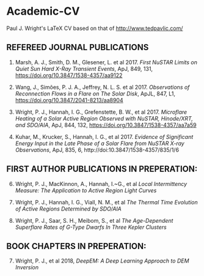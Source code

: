 # Academic-CV

Paul J. Wright's LaTeX CV based on that of http://www.tedpavlic.com/

## REFEREED JOURNAL PUBLICATIONS   

1. Marsh, A. J., Smith, D. M., Glesener, L. et al 2017. <i>First NuSTAR Limits on Quiet
Sun Hard X-Ray Transient Events</i>, ApJ, 849, 131, https://doi.org/10.3847/1538-4357/aa9122  

2. Wang, J., Simões, P. J. A., Jeffrey, N. L. S. et al 2017. <i>Observations of Reconnection
Flows in a Flare on The Solar Disk</i>, ApJL, 847, L1, https://doi.org/10.3847/2041-8213/aa8904

3. Wright, P. J., Hannah, I. G., Grefenstette, B. W., et al 2017. <i>Microflare Heating of a
Solar Active Region Observed with NuSTAR, Hinode/XRT, and SDO/AIA</i>, ApJ, 844,
132, https://doi.org/10.3847/1538-4357/aa7a59

4. Kuhar, M., Krucker, S., Hannah, I. G., et al 2017. <i>Evidence of Significant Energy
Input in the Late Phase of a Solar Flare from NuSTAR X-ray Observations</i>, ApJ,
835, 6, http://doi:10.3847/1538-4357/835/1/6

## FIRST AUTHOR PUBLICATIONS IN PREPERATION:

	
6. Wright, P. J., MacKinnon, A., Hannah, I.~G., et al <i>Local Intermittency Measure: The Application to Active Region Light Curves</i>
 
7. Wright, P. J., Hannah, I. G., Viall, N. M., et al <i>The Thermal Time Evolution of Active Regions Determined by SDO/AIA</i>

8. Wright, P. J., Saar, S. H., Meibom, S., et al <i>The Age-Dependent Superflare Rates of G-Type Dwarfs In Three Kepler Clusters</i>

## BOOK CHAPTERS IN PREPERATION:

7. Wright, P. J., et al 2018, <i>DeepEM: A Deep Learning Approach to DEM Inversion</i>
